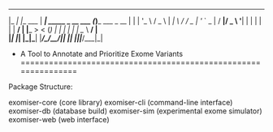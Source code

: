   _____ _            _____                     _               
 |_   _| |__   ___  | ____|_  _____  _ __ ___ (_)___  ___ _ __ 
   | | | '_ \ / _ \ |  _| \ \/ / _ \| '_ ` _ \| / __|/ _ \ '__|
   | | | | | |  __/ | |___ >  < (_) | | | | | | \__ \  __/ |   
   |_| |_| |_|\___| |_____/_/\_\___/|_| |_| |_|_|___/\___|_|   
                                                               
 - A Tool to Annotate and Prioritize Exome Variants
===============================================================

Package Structure:

exomiser-core (core library)
exomiser-cli (command-line interface)
exomiser-db (database build)
exomiser-sim (experimental exome simulator)
exomiser-web (web interface)

 


